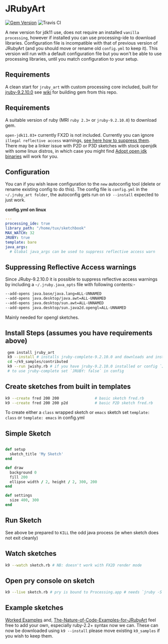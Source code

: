 # JRubyArt

[![Gem Version](https://badge.fury.io/rb/jruby_art.svg)](https://badge.fury.io/rb/jruby_art) ![Travis CI](https://travis-ci.org/ruby-processing/JRubyArt.svg)

A new version for jdk11 use, does not require an installed `vanilla processing`, however if installed you can use processing-ide to download libraries. Configuration file is incompatible with that of previous version of JRubyArt (and you should move or rename old `config.yml` to keep it). This version will run with a default configuration file but you won't be able to use processing libraries, until you match configuration to your setup.

## Requirements

A clean start for `jruby_art` with custom processing core included, built for [jruby-9.2.10.0](http://jruby.org/download) see [wiki](https://github.com/ruby-processing/JRubyArt/wiki/Building-latest-gem) for building gem from this repo.

## Requirements

A suitable version of ruby (MRI `ruby 2.3+` or `jruby-9.2.10.0`) to download gem.

`open-jdk11.03+` currently FX2D is not included. Currently you can ignore `illegal reflective access` warnings, [see here how to suppress them][warnings]. There may be a linker issue with P2D or P3D sketches with stock openjdk with some linux distros, in which case you might find [Adopt open jdk binaries][adopt] will work for you.

## Configuration

You can if you wish leave configuration to the `new` autoconfig tool (delete or rename existing config to do this). The config file is `config.yml` in the `~/.jruby_art folder`, the autoconfig gets run on `k9 --install` expected to just work.

**config.yml on linux**

```yaml
---
processing_ide: true
library_path: "/home/tux/sketchbook"
MAX_WATCH: 32
JRUBY: true
template: bare
java_args:
  # Global java_args can be used to suppress reflective access warn
```

## Suppressing Reflective Access warnings

Since JRuby-9.2.10.0 it is possible to suppress reflective access warnings by including a `~/.jruby.java_opts` file with following contents:-

```bash
--add-opens java.base/java.lang=ALL-UNNAMED
--add-opens java.desktop/java.awt=ALL-UNNAMED
--add-opens java.desktop/sun.awt=ALL-UNNAMED
--add-opens java.desktop/sun.java2d.opengl=ALL-UNNAMED
```
Mainly needed for opengl sketches.

## Install Steps (assumes you have requirements above)

```bash
 gem install jruby_art
 k9 --install # installs jruby-complete-9.2.10.0 and downloads and installs samples to ~/k9_samples
 cd ~/k9_samples/contributed
 k9 --run jwishy.rb # if you have jruby-9.2.10.0 installed or config `JRUBY: false`
 # to use jruby-complete set `JRUBY: false` in config
```

## Create sketches from built in templates

```bash
k9 --create fred 200 200                # basic sketch fred.rb
k9 --create fred 200 200 p2d            # basic P2D sketch fred.rb
```

To create either a `class` wrapped sketch or `emacs` sketch set `template: class` or `template: emacs` in config.yml

## Simple Sketch

```ruby

def setup
  sketch_title 'My Sketch'
end

def draw
  background 0
  fill 200
  ellipse width / 2, height / 2, 300, 200
end

def settings
  size 400, 300
end
```

## Run Sketch

See above be prepared to `KILL` the odd java process (ie when sketch does not exit cleanly)

## Watch sketches

```bash
k9 --watch sketch.rb # NB: doesn't work with FX2D render mode
```

## Open pry console on sketch

```bash
k9 --live sketch.rb # pry is bound to Processing.app # needs `jruby -S gem install pry`
```

## Example sketches

[Worked Examples](https://github.com/ruby-processing/JRubyArt-examples) and, [The-Nature-of-Code-Examples-for-JRubyArt](https://github.com/ruby-processing/The-Nature-of-Code-for-JRubyArt) feel free to add your own, especially ruby-2.2+ syntax now we can. These can now be downloaded using `k9 --install` please move existing `k9_samples` if you wish to keep them.

[adopt]: https://adoptopenjdk.net/
[pi]: http://ruby-processing.github.io/JRubyArt/raspberrypi_started/
[rubuto-processing3]: https://github.com/hoshi-sano/ruboto-processing3
[testing]: http://ruby-processing.github.io/testing/testing/
[warnings]: https://monkstone.github.io/jruby_art/update/2019/09/10/Reflective_Access.html
